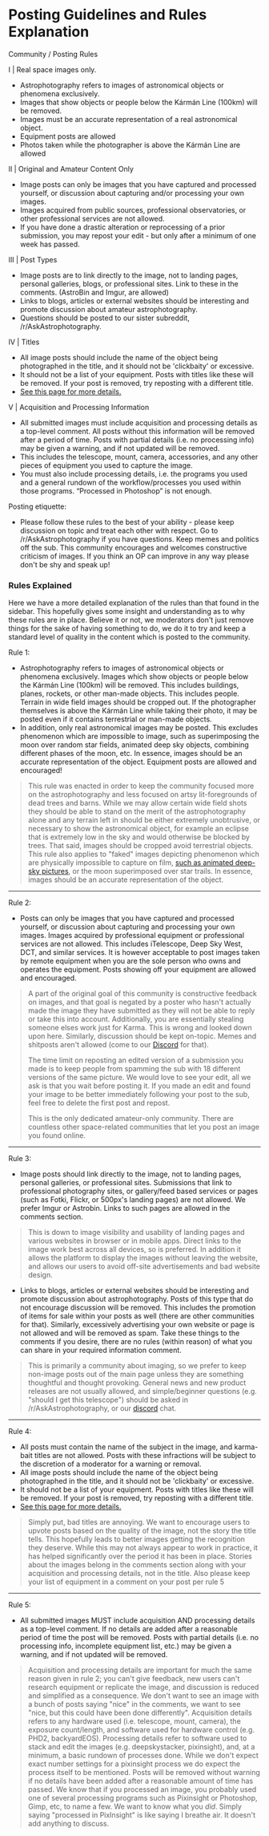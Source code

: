 # Posting Guidelines and Rules Explanation

Community / Posting Rules

I | Real space images only.

* Astrophotography refers to images of astronomical objects or phenomena exclusively.
* Images that show objects or people below the Kármán Line (100km) will be removed.
* Images must be an accurate representation of a real astronomical object.
* Equipment posts are allowed
* Photos taken while the photographer is above the Kármán Line are allowed

II | Original and Amateur Content Only

* Image posts can only be images that you have captured and processed yourself, or discussion about capturing and/or processing your own images.
* Images acquired from public sources, professional observatories, or other professional services are not allowed.
* If you have done a drastic alteration or reprocessing of a prior submission, you may repost your edit - but only after a minimum of one week has passed.

III | Post Types

* Image posts are to link directly to the image, not to landing pages, personal galleries, blogs, or professional sites. Link to these in the comments. (AstroBin and Imgur, are allowed)
* Links to blogs, articles or external websites should be interesting and promote discussion about amateur astrophotography.
* Questions should be posted to our sister subreddit, /r/AskAstrophotography.

IV | Titles

* All image posts should include the name of the object being photographed in the title, and it should not be 'clickbaity' or excessive.
* It should not be a list of your equipment. Posts with titles like these will be removed. If your post is removed, try reposting with a different title.
* [See this page for more details.](post-titles.md)

V | Acquisition and Processing Information

* All submitted images must include acquisition and processing details as a top-level comment. All posts without this information will be removed after a period of time. Posts with partial details (i.e. no processing info) may be given a warning, and if not updated will be removed.
* This includes the telescope, mount, camera, accessories, and any other pieces of equipment you used to capture the image.
* You must also include processing details, i.e. the programs you used and a general rundown of the workflow/processes you used within those programs. “Processed in Photoshop” is not enough.

Posting etiquette:

* Please follow these rules to the best of your ability - please keep discussion on topic and treat each other with respect. Go to /r/AskAstrophotography if you have questions. Keep memes and politics off the sub. This community encourages and welcomes constructive criticism of images. If you think an OP can improve in any way please don't be shy and speak up!

### Rules Explained

Here we have a more detailed explanation of the rules than that found in the sidebar. This hopefully gives some insight and understanding as to why these rules are in place. Believe it or not, we moderators don't just remove things for the sake of having something to do, we do it to try and keep a standard level of quality in the content which is posted to the community.

Rule 1:

* Astrophotography refers to images of astronomical objects or phenomena exclusively. Images which show objects or people below the Kármán Line (100km) will be removed. This includes buildings, planes, rockets, or other man-made objects. This includes people. Terrain in wide field images should be cropped out. If the photographer themselves is above the Kármán Line while taking their photo, it may be posted even if it contains terrestrial or man-made objects.
* In addition, only real astronomical images may be posted. This excludes phenomenon which are impossible to image, such as superimposing the moon over random star fields, animated deep sky objects, combining different phases of the moon, etc. In essence, images should be an accurate representation of the object. Equipment posts are allowed and encouraged!

> This rule was enacted in order to keep the community focused more on the astrophotography and less focused on artsy lit-foregrounds of dead trees and barns. While we may allow certain wide field shots they should be able to stand on the merit of the astrophotography alone and any terrain left in should be either extremely unobtrusive, or necessary to show the astronomical object, for example an eclipse that is extremely low in the sky and would otherwise be blocked by trees. That said, images should be cropped avoid terrestrial objects. This rule also applies to "faked" images depicting phenomenon which are physically impossible to capture on film, [such as animated deep-sky pictures](https://gfycat.com/linearevendrever-space), or the moon superimposed over star trails. In essence, images should be an accurate representation of the object.

***

Rule 2:

* Posts can only be images that you have captured and processed yourself, or discussion about capturing and processing your own images. Images acquired by professional equipment or professional services are not allowed. This includes iTelescope, Deep Sky West, DCT, and similar services. It is however acceptable to post images taken by remote equipment when you are the sole person who owns and operates the equipment. Posts showing off your equipment are allowed and encouraged.

> A part of the original goal of this community is constructive feedback on images, and that goal is negated by a poster who hasn't actually made the image they have submitted as they will not be able to reply or take this into account. Additionally, you are essentially stealing someone elses work just for Karma. This is wrong and looked down upon here. Similarly, discussion should be kept on-topic. Memes and shitposts aren't allowed (come to our [Discord](https://discord.com/invite/4vYBMVd) for that).
>
> The time limit on reposting an edited version of a submission you made is to keep people from spamming the sub with 18 different versions of the same picture. We would love to see your edit, all we ask is that you wait before posting it. If you made an edit and found your image to be better immediately following your post to the sub, feel free to delete the first post and repost.
>
> This is the only dedicated amateur-only community. There are countless other space-related communities that let you post an image you found online.

***

Rule 3:

* Image posts should link directly to the image, not to landing pages, personal galleries, or professional sites. Submissions that link to professional photography sites, or gallery/feed based services or pages (such as Fotki, Flickr, or 500px's landing pages) are not allowed. We prefer Imgur or Astrobin. Links to such pages are allowed in the comments section.

> This is down to image visibility and usability of landing pages and various websites in browser or in mobile apps. Direct links to the image work best across all devices, so is preferred. In addition it allows the platform to display the images without leaving the website, and allows our users to avoid off-site advertisements and bad website design.

* Links to blogs, articles or external websites should be interesting and promote discussion about astrophotography. Posts of this type that do not encourage discussion will be removed. This includes the promotion of items for sale within your posts as well (there are other communities for that). Similarly, excessively advertising your own website or page is not allowed and will be removed as spam. Take these things to the comments if you desire, there are no rules (within reason) of what you can share in your required information comment.

> This is primarily a community about imaging, so we prefer to keep non-image posts out of the main page unless they are something thoughtful and thought provoking. General news and new product releases are not usually allowed, and simple/beginner questions (e.g. "should I get this telescope") should be asked in /r/AskAstrophotography, or our [discord](https://discord.com/invite/4vYBMVd) chat.

***

Rule 4:

* All posts must contain the name of the subject in the image, and karma-bait titles are not allowed. Posts with these infractions will be subject to the discretion of a moderator for a warning or removal.
* All image posts should include the name of the object being photographed in the title, and it should not be 'clickbaity' or excessive.
* It should not be a list of your equipment. Posts with titles like these will be removed. If your post is removed, try reposting with a different title.
* [See this page for more details.](post-titles.md)

> Simply put, bad titles are annoying. We want to encourage users to upvote posts based on the quality of the image, not the story the title tells. This hopefully leads to better images getting the recognition they deserve. While this may not always appear to work in practice, it has helped significantly over the period it has been in place. Stories about the images belong in the comments section along with your acquisition and processing details, not in the title. Also please keep your list of equipment in a comment on your post per rule 5

***

Rule 5:

* All submitted images MUST include acquisition AND processing details as a top-level comment. If no details are added after a reasonable period of time the post will be removed. Posts with partial details (i.e. no processing info, incomplete equipment list, etc.) may be given a warning, and if not updated will be removed.

> Acquisition and processing details are important for much the same reason given in rule 2; you can't give feedback, new users can't research equipment or replicate the image, and discussion is reduced and simplified as a consequence. We don't want to see an image with a bunch of posts saying "nice" in the comments, we want to see "nice, but this could have been done differently". Acquisition details refers to any hardware used (i.e. telescope, mount, camera), the exposure count/length, and software used for hardware control (e.g. PHD2, backyardEOS). Processing details refer to software used to stack and edit the images (e.g. deepskystacker, pixinsight), and, at a minimum, a basic rundown of processes done. While we don't expect exact number settings for a pixinsight process we do expect the process itself to be mentioned. Posts will be removed without warning if no details have been added after a reasonable amount of time has passed. We know that if you processed an image, you probably used one of several processing programs such as Pixinsight or Photoshop, Gimp, etc, to name a few. We want to know what you _did_. Simply saying "processed in PixInsight" is like saying I breathe air. It doesn't add anything to discuss.
